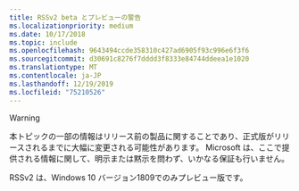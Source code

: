 ```yaml
---
title: RSSv2 beta とプレビューの警告
ms.localizationpriority: medium
ms.date: 10/17/2018
ms.topic: include
ms.openlocfilehash: 9643494ccde358310c427ad6905f93c996e6f3f6
ms.sourcegitcommit: d30691c8276f7dddd3f8333e84744ddeea1e1020
ms.translationtype: MT
ms.contentlocale: ja-JP
ms.lasthandoff: 12/19/2019
ms.locfileid: "75210526"
---
```

> [!WARNING]
> 本トピックの一部の情報はリリース前の製品に関することであり、正式版がリリースされるまでに大幅に変更される可能性があります。 Microsoft は、ここで提供される情報に関して、明示または黙示を問わず、いかなる保証も行いません。
>
> RSSv2 は、Windows 10 バージョン1809でのみプレビュー版です。
